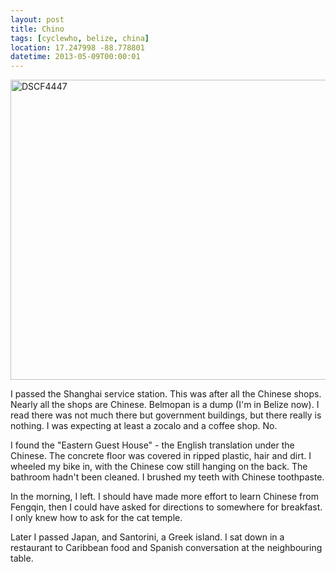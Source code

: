```yaml
---
layout: post
title: Chino
tags: [cyclewho, belize, china]
location: 17.247998 -88.778801
datetime: 2013-05-09T00:00:01
---
```


<a href="https://www.flickr.com/photos/mm0hai/8732330809/" title="DSCF4447 by
mm0hai, on Flickr"><img
src="https://farm8.staticflickr.com/7289/8732330809_b85b9f81b6_z.jpg"
width="640" height="480" alt="DSCF4447"></a>

I passed the Shanghai service station. This was after all the Chinese
shops. Nearly all the shops are Chinese. Belmopan is a dump (I'm in Belize
now). I read there was not much there but government buildings, but there
really is nothing. I was expecting at least a zocalo and a coffee shop. No.

I found the "Eastern Guest House" - the English translation under the
Chinese. The concrete floor was covered in ripped plastic, hair and dirt. I
wheeled my bike in, with the Chinese cow still hanging on the back. The
bathroom hadn't been cleaned. I brushed my teeth with Chinese toothpaste.

In the morning, I left. I should have made more effort to learn Chinese from
Fengqin, then I could have asked for directions to somewhere for breakfast. I
only knew how to ask for the cat temple.

Later I passed Japan, and Santorini, a Greek island. I sat down in a restaurant
to Caribbean food and Spanish conversation at the neighbouring table.